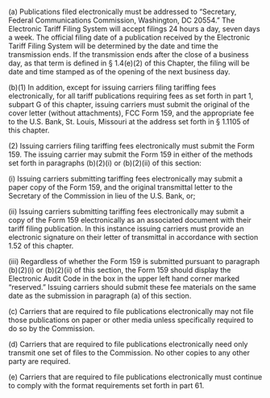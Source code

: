 (a) Publications filed electronically must be addressed to “Secretary, Federal Communications Commission, Washington, DC 20554.” The Electronic Tariff Filing System will accept filings 24 hours a day, seven days a week. The official filing date of a publication received by the Electronic Tariff Filing System will be determined by the date and time the transmission ends. If the transmission ends after the close of a business day, as that term is defined in § 1.4(e)(2) of this Chapter, the filing will be date and time stamped as of the opening of the next business day.

(b)(1) In addition, except for issuing carriers filing tariffing fees electronically, for all tariff publications requiring fees as set forth in part 1, subpart G of this chapter, issuing carriers must submit the original of the cover letter (without attachments), FCC Form 159, and the appropriate fee to the U.S. Bank, St. Louis, Missouri at the address set forth in § 1.1105 of this chapter.

(2) Issuing carriers filing tariffing fees electronically must submit the Form 159. The issuing carrier may submit the Form 159 in either of the methods set forth in paragraphs (b)(2)(i) or (b)(2)(ii) of this section:

(i) Issuing carriers submitting tariffing fees electronically may submit a paper copy of the Form 159, and the original transmittal letter to the Secretary of the Commission in lieu of the U.S. Bank, or;

(ii) Issuing carriers submitting tariffing fees electronically may submit a copy of the Form 159 electronically as an associated document with their tariff filing publication. In this instance issuing carriers must provide an electronic signature on their letter of transmittal in accordance with section 1.52 of this chapter.

(iii) Regardless of whether the Form 159 is submitted pursuant to paragraph (b)(2)(i) or (b)(2)(ii) of this section, the Form 159 should display the Electronic Audit Code in the box in the upper left hand corner marked “reserved.” Issuing carriers should submit these fee materials on the same date as the submission in paragraph (a) of this section.

(c) Carriers that are required to file publications electronically may not file those publications on paper or other media unless specifically required to do so by the Commission.

(d) Carriers that are required to file publications electronically need only transmit one set of files to the Commission. No other copies to any other party are required.

(e) Carriers that are required to file publications electronically must continue to comply with the format requirements set forth in part 61.

